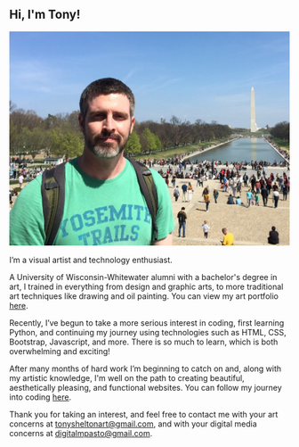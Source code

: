 ## Hi, I'm Tony! 

<img src="Me in DC.jpg" alt="hi" class="inline"/>

I’m a visual artist and technology enthusiast.

A University of Wisconsin-Whitewater alumni with a bachelor's degree in art, I trained in everything from design and graphic arts, to more traditional art techniques like drawing and oil painting.
You can view my art portfolio [here](http://www.tonysheltonart.com/).

Recently, I’ve begun to take a more serious interest in coding, first learning Python, and continuing my journey using technologies such as HTML, CSS, Bootstrap, Javascript, and more. There is so much to learn, which is both overwhelming and exciting!

After many months of hard work I’m beginning to catch on and, along with my artistic knowledge, I'm well on the path to creating beautiful, aesthetically pleasing, and functional websites. You can follow my journey into coding [here](http://www.tonyshelton.com/code_journal/).

Thank you for taking an interest, and feel free to contact me with your art concerns at [tonysheltonart@gmail.com](mailto:tonysheltonart@gmail.com), and with your digital media concerns at [digitalmpasto@gmail.com](mailto:digitalmpasto@gmail.com).
